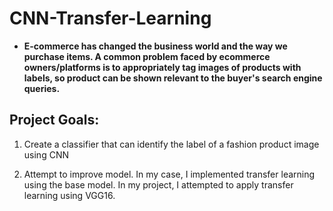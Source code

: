 # CNN-Transfer-Learning
- **E-commerce has changed the business world and the way we purchase items. A common problem faced by ecommerce owners/platforms is to appropriately tag images of products with labels, so product can be shown relevant to the buyer's search engine queries.**

## Project Goals: 
1. Create a classifier that can identify the label of a fashion product image using CNN 

2. Attempt to improve model. In my case, I implemented transfer learning using
the base model. In my project, I attempted to apply transfer learning using VGG16.
